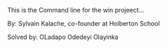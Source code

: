 This is the Command line for the win projeect...

By: Sylvain Kalache, co-founder at Holberton School

Solved by: OLadapo Odedeyi Olayinka

